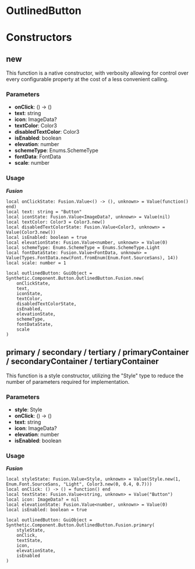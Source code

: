 # OutlinedButton


# Constructors


## new
This function is a native constructor, with verbosity allowing for control over every configurable property at the cost of a less convenient calling.

### Parameters
- **onClick**: () -> ()
- **text**: string
- **icon**: ImageData?
- **textColor**: Color3
- **disabledTextColor**: Color3
- **isEnabled**: boolean
- **elevation**: number
- **schemeType**: Enums.SchemeType
- **fontData**: FontData
- **scale**: number


### Usage

***Fusion***
```luau
local onClickState: Fusion.Value<() -> (), unknown> = Value(function() end)
local text: string = "Button"
local iconState: Fusion.Value<ImageData?, unknown> = Value(nil)
local textColor: Color3 = Color3.new()
local disabledTextColorState: Fusion.Value<Color3, unknown> = Value(Color3.new())
local isEnabled: boolean = true
local elevationState: Fusion.Value<number, unknown> = Value(0)
local schemeType: Enums.SchemeType = Enums.SchemeType.Light
local fontDataState: Fusion.Value<FontData, unknown> = Value(Types.FontData.new(Font.fromEnum(Enum.Font.SourceSans), 14))
local scale: number = 1

local outlinedButton: GuiObject = Synthetic.Component.Button.OutlinedButton.Fusion.new(
	onClickState,
	text,
	iconState,
	textColor,
	disabledTextColorState,
	isEnabled,
	elevationState,
	schemeType,
	fontDataState,
	scale
)
```
## primary / secondary / tertiary / primaryContainer / secondaryContainer / tertiaryContainer
This function is a style constructor, utilizing the "Style" type to reduce the number of parameters required for implementation.

### Parameters
- **style**: Style
- **onClick**: () -> ()
- **text**: string
- **icon**: ImageData?
- **elevation**: number
- **isEnabled**: boolean


### Usage

***Fusion***
```luau
local styleState: Fusion.Value<Style, unknown> = Value(Style.new(1, Enum.Font.SourceSans, "Light", Color3.new(0, 0.4, 0.7)))
local onClick: () -> () = function() end
local textState: Fusion.Value<string, unknown> = Value("Button")
local icon: ImageData? = nil
local elevationState: Fusion.Value<number, unknown> = Value(0)
local isEnabled: boolean = true

local outlinedButton: GuiObject = Synthetic.Component.Button.OutlinedButton.Fusion.primary(
	styleState,
	onClick,
	textState,
	icon,
	elevationState,
	isEnabled
)
```